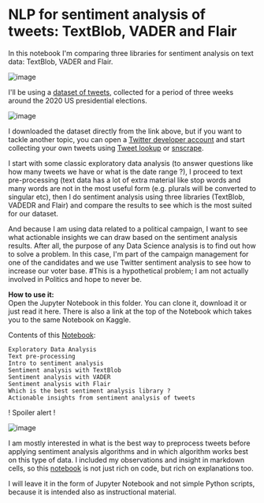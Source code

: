 # NLP for sentiment analysis of tweets: TextBlob, VADER and Flair

In this notebook I'm comparing three libraries for sentiment analysis on text data: TextBlob, VADER and Flair.

![image](https://user-images.githubusercontent.com/38474985/153046329-e5d16dfb-7d03-4e65-9da6-422ecd723def.png)

I'll be using a <a href='https://www.kaggle.com/manchunhui/us-election-2020-tweets/code'>dataset of tweets</a>, collected for a period of three weeks around the 2020 US presidential elections.

![image](https://user-images.githubusercontent.com/38474985/153046213-58236334-760e-4407-bea0-f02ad3b65c34.png)

I downloaded the dataset directly from the link above, but if you want to tackle another topic, you can open a <a href="https://developer.twitter.com/en/apply-for-access">Twitter developer account</a> and start collecting your own tweets using <a href="https://developer.twitter.com/en/docs/twitter-api/tweets/lookup/introduction">Tweet lookup</a> or <a href="https://github.com/JustAnotherArchivist/snscrape">snscrape</a>.<br/>

I start with some classic exploratory data analysis (to answer questions like how many tweets we have or what is the date range ?), I proceed to text pre-processing (text data has a lot of extra material like stop words and many words are not in the most useful form (e.g. plurals will be converted to singular etc), then I do sentiment analysis using three libraries (TextBlob, VADEDR and Flair) and compare the results to see which is the most suited for our dataset.

And because I am using data related to a political campaign, I want to see what actionable insights we can draw based on the sentiment analysis results. After all, the purpose of any Data Science analysis is to find out how to solve a problem. In this case, I'm part of the campaign management for one of the candidates and we use Twitter sentiment analysis to see how to increase our voter base. #This is a hypothetical problem; I am not actually involved in Politics and hope to never be.

<b>How to use it:</b><br/>
Open the Jupyter Notebook in this folder. You can clone it, download it or just read it here. There is also a link at the top of the Notebook which takes you to the same Notebook on Kaggle.

Contents of this <a href='https://github.com/mihaelagrigore/NLP-for-sentiment-analysis-of-tweets/blob/main/twitter-sentiment-analysis-nlp.ipynb'>Notebook</a>:

    Exploratory Data Analysis
    Text pre-processing
    Intro to sentiment analysis
    Sentiment analysis with TextBlob
    Sentiment analysis with VADER
    Sentiment analysis with Flair
    Which is the best sentiment analysis library ?
    Actionable insights from sentiment analysis of tweets

! Spoiler alert !

![image](https://user-images.githubusercontent.com/38474985/153046962-1ad130f0-81ba-4225-9269-b90c0d8696a4.png)

I am mostly interested in what is the best way to preprocess tweets before applying sentiment analysis algorithms and in which algorithm works best on this type of data. I included my observations and insight in markdown cells, so this <a href='https://github.com/mihaelagrigore/NLP-for-sentiment-analysis-of-tweets/blob/main/twitter-sentiment-analysis-nlp.ipynb'>notebook</a> is not just rich on code, but rich on explanations too.  

I will leave it in the form of Jupyter Notebook and not simple Python scripts, because it is intended also as instructional material.
